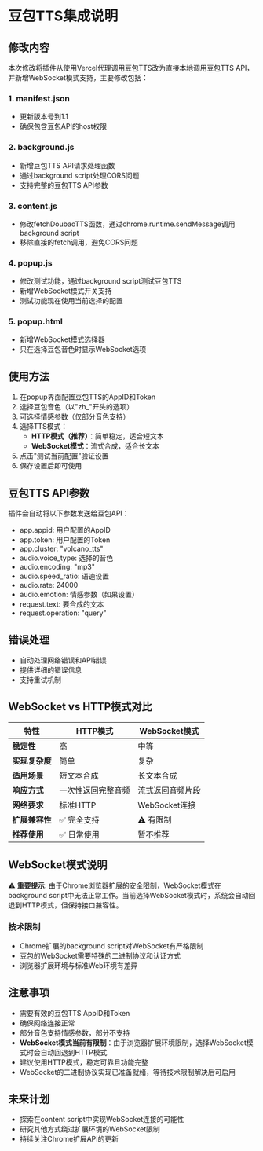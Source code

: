 # 豆包TTS集成说明

## 修改内容

本次修改将插件从使用Vercel代理调用豆包TTS改为直接本地调用豆包TTS API，并新增WebSocket模式支持，主要修改包括：

### 1. manifest.json
- 更新版本号到1.1
- 确保包含豆包API的host权限

### 2. background.js
- 新增豆包TTS API请求处理函数
- 通过background script处理CORS问题
- 支持完整的豆包TTS API参数

### 3. content.js
- 修改fetchDoubaoTTS函数，通过chrome.runtime.sendMessage调用background script
- 移除直接的fetch调用，避免CORS问题

### 4. popup.js
- 修改测试功能，通过background script测试豆包TTS
- 新增WebSocket模式开关支持
- 测试功能现在使用当前选择的配置

### 5. popup.html
- 新增WebSocket模式选择器
- 只在选择豆包音色时显示WebSocket选项

## 使用方法

1. 在popup界面配置豆包TTS的AppID和Token
2. 选择豆包音色（以"zh_"开头的选项）
3. 可选择情感参数（仅部分音色支持）
4. 选择TTS模式：
   - **HTTP模式（推荐）**：简单稳定，适合短文本
   - **WebSocket模式**：流式合成，适合长文本
5. 点击"测试当前配置"验证设置
6. 保存设置后即可使用

## 豆包TTS API参数

插件会自动将以下参数发送给豆包API：
- app.appid: 用户配置的AppID
- app.token: 用户配置的Token
- app.cluster: "volcano_tts"
- audio.voice_type: 选择的音色
- audio.encoding: "mp3"
- audio.speed_ratio: 语速设置
- audio.rate: 24000
- audio.emotion: 情感参数（如果设置）
- request.text: 要合成的文本
- request.operation: "query"

## 错误处理

- 自动处理网络错误和API错误
- 提供详细的错误信息
- 支持重试机制

## WebSocket vs HTTP模式对比

| 特性 | HTTP模式 | WebSocket模式 |
|------|----------|---------------|
| **稳定性** | 高 | 中等 |
| **实现复杂度** | 简单 | 复杂 |
| **适用场景** | 短文本合成 | 长文本合成 |
| **响应方式** | 一次性返回完整音频 | 流式返回音频片段 |
| **网络要求** | 标准HTTP | WebSocket连接 |
| **扩展兼容性** | ✅ 完全支持 | ⚠️ 有限制 |
| **推荐使用** | ✅ 日常使用 | 暂不推荐 |

## WebSocket模式说明

⚠️ **重要提示**: 由于Chrome浏览器扩展的安全限制，WebSocket模式在background script中无法正常工作。当前选择WebSocket模式时，系统会自动回退到HTTP模式，但保持接口兼容性。

### 技术限制
- Chrome扩展的background script对WebSocket有严格限制
- 豆包的WebSocket需要特殊的二进制协议和认证方式
- 浏览器扩展环境与标准Web环境有差异

## 注意事项

- 需要有效的豆包TTS AppID和Token
- 确保网络连接正常
- 部分音色支持情感参数，部分不支持
- **WebSocket模式当前有限制**：由于浏览器扩展环境限制，选择WebSocket模式时会自动回退到HTTP模式
- 建议使用HTTP模式，稳定可靠且功能完整
- WebSocket的二进制协议实现已准备就绪，等待技术限制解决后可启用

## 未来计划

- 探索在content script中实现WebSocket连接的可能性
- 研究其他方式绕过扩展环境的WebSocket限制
- 持续关注Chrome扩展API的更新
